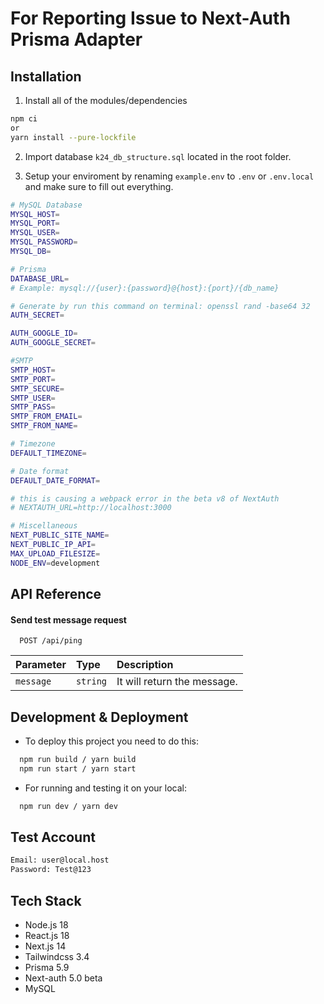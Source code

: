 # For Reporting Issue to Next-Auth Prisma Adapter

## Installation

1. Install all of the modules/dependencies

```bash
npm ci
or
yarn install --pure-lockfile

```

2. Import database `k24_db_structure.sql` located in the root folder.

3. Setup your enviroment by renaming `example.env` to `.env` or `.env.local` and make sure to fill out everything.

```bash
# MySQL Database
MYSQL_HOST=
MYSQL_PORT=
MYSQL_USER=
MYSQL_PASSWORD=
MYSQL_DB=

# Prisma
DATABASE_URL=
# Example: mysql://{user}:{password}@{host}:{port}/{db_name}

# Generate by run this command on terminal: openssl rand -base64 32
AUTH_SECRET=

AUTH_GOOGLE_ID=
AUTH_GOOGLE_SECRET=

#SMTP
SMTP_HOST=
SMTP_PORT=
SMTP_SECURE=
SMTP_USER=
SMTP_PASS=
SMTP_FROM_EMAIL=
SMTP_FROM_NAME=

# Timezone
DEFAULT_TIMEZONE=

# Date format
DEFAULT_DATE_FORMAT=

# this is causing a webpack error in the beta v8 of NextAuth
# NEXTAUTH_URL=http://localhost:3000

# Miscellaneous
NEXT_PUBLIC_SITE_NAME=
NEXT_PUBLIC_IP_API=
MAX_UPLOAD_FILESIZE= 
NODE_ENV=development
```

## API Reference

#### Send test message request

```http
  POST /api/ping
```

| Parameter               | Type     | Description                                                                                                                                                                                                  |
| :---------------------- | :------- | :----------------------------------------------------------------------------------------------------------------------------------------------------------------------------------------------------------- |
| `message`                | `string` | It will return the message. |                                                                                                                                                                   |                                                                                                                              |

## Development & Deployment

- To deploy this project you need to do this:

```bash
  npm run build / yarn build
  npm run start / yarn start
```

- For running and testing it on your local:

```bash
  npm run dev / yarn dev
```

## Test Account
```bash
Email: user@local.host
Password: Test@123
```

## Tech Stack
- Node.js 18
- React.js 18
- Next.js 14
- Tailwindcss 3.4
- Prisma 5.9
- Next-auth 5.0 beta
- MySQL


